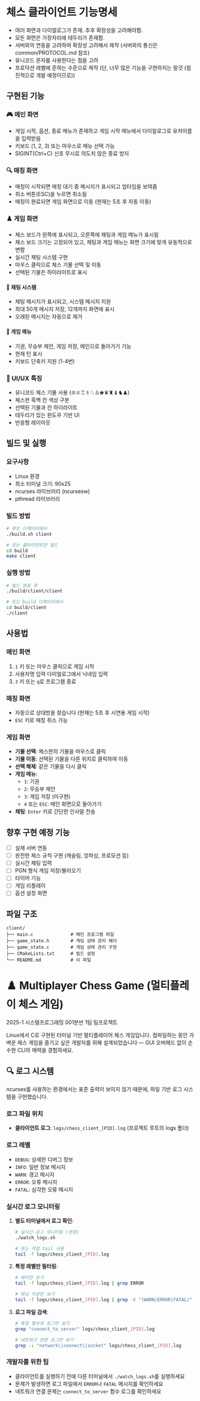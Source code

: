 # 체스 클라이언트 기능명세

- 여러 화면과 다이얼로그가 존재. 추후 확장성을 고려해야함.
- 모든 화면은 가장자리에 테두리가 존재함.
- 서버와의 연동을 고려하여 확장성 고려해서 제작 (서버와의 통신은 common/PROTOCOL.md 참조)
- 유니코드 문자를 사용한다는 점을 고려
- 프로덕션 레벨에 준하는 수준으로 제작 (단, 너무 많은 기능을 구현하지는 말것 (점진적으로 개발 예정이므로))

## 구현된 기능

### 🎮 메인 화면
- 게임 시작, 옵션, 종료 메뉴가 존재하고 게임 시작 메뉴에서 다이얼로그로 유저이름을 입력받음
- 키보드 (1, 2, 3) 또는 마우스로 메뉴 선택 가능
- SIGINT(Ctrl+C) 신호 무시로 의도치 않은 종료 방지

### 🔍 매칭 화면
- 매칭이 시작되면 매칭 대기 중 메시지가 표시되고 업타임을 보여줌
- 취소 버튼(ESC)을 누르면 취소됨
- 매칭이 완료되면 게임 화면으로 이동 (현재는 5초 후 자동 이동)

### ♟️ 게임 화면
- 체스 보드가 왼쪽에 표시되고, 오른쪽에 채팅과 게임 메뉴가 표시됨
- 체스 보드 크기는 고정되어 있고, 채팅과 게임 메뉴는 화면 크기에 맞게 유동적으로 변함
- 실시간 채팅 시스템 구현
- 마우스 클릭으로 체스 기물 선택 및 이동
- 선택된 기물은 하이라이트로 표시

#### 📢 채팅 시스템
- 채팅 메시지가 표시되고, 시스템 메시지 지원
- 최대 50개 메시지 저장, 12개까지 화면에 표시
- 오래된 메시지는 자동으로 제거

#### 🎯 게임 메뉴
- 기권, 무승부 제안, 게임 저장, 메인으로 돌아가기 기능
- 현재 턴 표시
- 키보드 단축키 지원 (1-4번)

### 🎨 UI/UX 특징
- 유니코드 체스 기물 사용 (♔♕♖♗♘♙♚♛♜♝♞♟)
- 체스판 흑백 칸 색상 구분
- 선택된 기물과 칸 하이라이트
- 테두리가 있는 윈도우 기반 UI
- 반응형 레이아웃

## 빌드 및 실행

### 요구사항
- Linux 환경
- 최소 터미널 크기: 90x25
- ncurses 라이브러리 (ncursesw)
- pthread 라이브러리

### 빌드 방법
```bash
# 루트 디렉터리에서
./build.sh client

# 또는 클라이언트만 빌드
cd build
make client
```

### 실행 방법
```bash
# 빌드 완료 후
./build/client/client

# 또는 build 디렉터리에서
cd build/client
./client
```

## 사용법

### 메인 화면
1. `1` 키 또는 마우스 클릭으로 게임 시작
2. 사용자명 입력 다이얼로그에서 닉네임 입력
3. `3` 키 또는 `q`로 프로그램 종료

### 매칭 화면
- 자동으로 상대방을 찾습니다 (현재는 5초 후 시연용 게임 시작)
- `ESC` 키로 매칭 취소 가능

### 게임 화면
- **기물 선택**: 체스판의 기물을 마우스로 클릭
- **기물 이동**: 선택된 기물을 다른 위치로 클릭하여 이동
- **선택 해제**: 같은 기물을 다시 클릭
- **게임 메뉴**: 
  - `1`: 기권
  - `2`: 무승부 제안
  - `3`: 게임 저장 (미구현)
  - `4` 또는 `ESC`: 메인 화면으로 돌아가기
- **채팅**: `Enter` 키로 간단한 인사말 전송

## 향후 구현 예정 기능
- [ ] 실제 서버 연동
- [ ] 완전한 체스 규칙 구현 (캐슬링, 앙파상, 프로모션 등)
- [ ] 실시간 채팅 입력
- [ ] PGN 형식 게임 저장/불러오기
- [ ] 타이머 기능
- [ ] 게임 리플레이
- [ ] 옵션 설정 화면

## 파일 구조
```
client/
├── main.c              # 메인 프로그램 파일
├── game_state.h        # 게임 상태 관리 헤더
├── game_state.c        # 게임 상태 관리 구현
├── CMakeLists.txt      # 빌드 설정
└── README.md           # 이 파일
```

# ♟️ Multiplayer Chess Game (멀티플레이 체스 게임)

2025-1 시스템프로그래밍 001분반 1팀 팀프로젝트

Linux에서 C로 구현된 터미널 기반 멀티플레이어 체스 게임입니다. 컴파일하는 동안 가벼운 체스 게임을 즐기고 싶은 개발자를 위해 설계되었습니다 — GUI 오버헤드 없이 순수한 CLI의 매력을 경험하세요.

## 🔍 로그 시스템

ncurses를 사용하는 환경에서는 표준 출력이 보이지 않기 때문에, 파일 기반 로그 시스템을 구현했습니다.

### 로그 파일 위치
- **클라이언트 로그**: `logs/chess_client_[PID].log` (프로젝트 루트의 logs 폴더)

### 로그 레벨
- `DEBUG`: 상세한 디버그 정보
- `INFO`: 일반 정보 메시지  
- `WARN`: 경고 메시지
- `ERROR`: 오류 메시지
- `FATAL`: 심각한 오류 메시지

### 실시간 로그 모니터링

1. **별도 터미널에서 로그 확인**:
   ```bash
   # 실시간 로그 모니터링 (권장)
   ./watch_logs.sh
   
   # 또는 직접 tail 사용
   tail -f logs/chess_client_[PID].log
   ```

2. **특정 레벨만 필터링**:
   ```bash
   # 에러만 보기
   tail -f logs/chess_client_[PID].log | grep ERROR
   
   # 워닝 이상만 보기  
   tail -f logs/chess_client_[PID].log | grep -E "(WARN|ERROR|FATAL)"
   ```

3. **로그 파일 검색**:
   ```bash
   # 특정 함수의 로그만 보기
   grep "connect_to_server" logs/chess_client_[PID].log
   
   # 네트워크 관련 로그만 보기
   grep -i "network\|connect\|socket" logs/chess_client_[PID].log
   ```

### 개발자를 위한 팁

- 클라이언트를 실행하기 전에 다른 터미널에서 `./watch_logs.sh`를 실행하세요
- 문제가 발생하면 로그 파일에서 `ERROR`나 `FATAL` 메시지를 확인하세요
- 네트워크 연결 문제는 `connect_to_server` 함수 로그를 확인하세요

